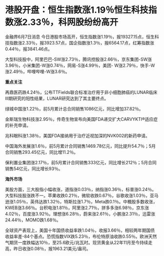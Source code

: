 

# 港股开盘：恒生指数涨1.19％恒生科技指数涨2.33％，科网股纷纷高开

金融界6月7日消息
今日港股市场高开，恒生指数涨1.19％，报19327.15点，恒生科技指数涨2.33％，报3923.57点，国企指数涨1.3％，报6564.17点，红筹指数涨0.44％，报3841.46点。

大型科技股中，阿里巴巴-SW涨2.73％，腾讯控股涨2.66％，京东集团-SW涨3.96％，小米集团-W涨0.74％，网易-S涨4.99％，美团-
W涨2.79％，快手-W涨2.49％，哔哩哔哩-W涨3.6％。

**重点关注**

再鼎医药跌4.24％，公布TTFields联合标准治疗用于非小细胞肺癌的LUNAR临床III期研究的阳性结果，LUNAR研究达到了其主要终点。

绿城中国涨1.22％，前5月累计总合同销售1086亿元，同比增加37.82％。

金斯瑞生物科技涨2.95％，传奇生物宣布向美国FDA递交扩大CARVYKTI®适应症的补充申请。

兆科眼科涨1.38％，美国FDA接纳用于治疗近视加深的NVK002的新药申请。

中国海外发展涨1.6％，前5月累计合同销售1469.78亿元，同比提升54.7％；5月合同销售293.45亿元，同比增11.2％。

保利置业集团涨2.17％，前5月累计合同销售333亿元，同比增长212％；5月合同销售54亿元，同比增长93％。

**海外市场**

美股方面，三大股指小幅收涨，道指涨0.03％，纳指涨0.36％，标普涨0.24％。大型科技股涨跌不一。苹果收跌0.21％，微软收跌0.67％，谷歌收涨1.03％，亚马逊涨1.05％，英伟达跌1.32％，特斯拉涨1.7％，Meta跌0.1％。中概股多数收涨，KWEB涨3.66％。台积电涨1.81％，阿里涨2.71％，拼多多涨6.98％，京东涨4.02％，百度涨3.92％。理想涨6.28％，蔚来涨2.61％，小鹏涨2.31％，迅雷涨24.44％，MOMO跌1.68％。

全球资产表现上，美国十年国债收益率跌1.04％，收报3.66％，相较两年期国债收益率差-84个基点。恐慌指数VIX跌5.23％，布伦特原油收跌0.55％。欧洲天然气期货一度跌幅达10％，至25.6欧元/兆瓦时。现货黄金从22年11月至今持续走高，昨日收涨0.08％，报1963.21美元/盎司。

